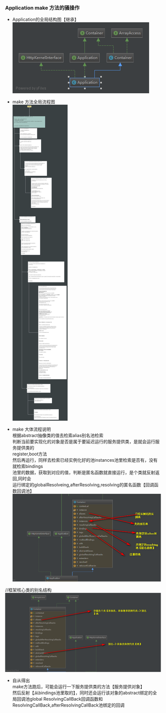 ### Application make 方法的骚操作  
- Application的全局结构图【继承】
![application](images/application/app2.png)  

- make 方法全局流程图  
![make](images/application/make.png)  

- make 大体流程说明  
根据abstract抽像类的值去检索alias别名池检索  
判断当前要实现化的对象是否是属于要延迟运行的服务提供类，是就会运行服务提供类的  
register,boot方法  
然后再运行，同样去检索已经实例化好的池instances池里检索是否有，没有就检索bindings  
池里的数据，获取到对应的值，判断是匿名函数就直接运行，是个类就反射返回,同时会   
运行绑定的globalResolveing,afterResolving,resolving的匿名函数【回调函数回调池】  
![](images/application/make1.png)    

//框架核心类的别名结构  
![](images/application/make2.png)     

- 自从得出  
make方法跑后，可能会运行一下服务提供类的方法【服务提供对象】  
然后反射【从bindings池里取的】，同时还会运行该对象的abstract绑定的全局回调池global 
ResolvingCallBack回调函数和ResolvingCallBack,afterResolvingCallBack池绑定的回调  



